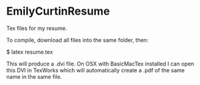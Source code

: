 EmilyCurtinResume
=================

Tex files for my resume.

To compile, download all files into the same folder, then:

$ latex resume.tex

This will produce a .dvi file. On OSX with BasicMacTex installed I can open this DVI in TexWorks which will automatically create a .pdf of the same name in the same file.
